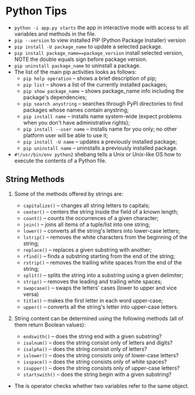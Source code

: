 # Python Tips
* `python -i app.py starts` the app in interactive mode with access to all variables and methods in the file.
* `pip --version` to view installed PIP (Python Package Installer) version
* `pip install -U package_name` to update a selected package.
* `pip install package_name==package_version` install selected version, NOTE the double equals sign before package version.
* `pip uninstall package_name` to uninstall a package.
*  The list of the main pip activities looks as follows:
    * `pip help operation` – shows a brief description of pip;
    * `pip list` – shows a list of the currently installed packages;
    * `pip show package_name` – shows package_name info including the package's dependencies;
    * `pip search anystring` – searches through PyPI directories to find packages whose names contain anystring;
    * `pip install name` – installs name system-wide (expect problems when you don't have administrative rights);
    * `pip install --user name` – installs name for you only; no other platform user will be able to use it;
    * `pip install -U name` – updates a previously installed package;
    * `pip uninstall name` – uninstalls a previously installed package.
* `#!/usr/bin/env python2` shebang tells a Unix or Unix-like OS how to execute the contents of a Python file.

## String Methods

1. Some of the methods offered by strings are:
    * `capitalize()` – changes all string letters to capitals;
    * `center()` – centers the string inside the field of a known length;
    * `count()` – counts the occurrences of a given character;
    * `join()` – joins all items of a tuple/list into one string;
    * `lower()` – converts all the string's letters into lower-case letters;
    * `lstrip()` – removes the white characters from the beginning of the string;
    * `replace()` – replaces a given substring with another;
    * `rfind()` – finds a substring starting from the end of the string;
    * `rstrip()` – removes the trailing white spaces from the end of the string;
    * `split()` – splits the string into a substring using a given delimiter;
    * `strip()` – removes the leading and trailing white spaces;
    * `swapcase()` – swaps the letters' cases (lower to upper and vice versa)
    * `title()` – makes the first letter in each word upper-case;
    * `upper()` – converts all the string's letter into upper-case letters.

2. String content can be determined using the following methods (all of them return Boolean values):
    * `endswith()` – does the string end with a given substring?
    * `isalnum()` – does the string consist only of letters and digits?
    * `isalpha()` – does the string consist only of letters?
    * `islower()` – does the string consists only of lower-case letters?
    * `isspace()` – does the string consists only of white spaces?
    * `isupper()` – does the string consists only of upper-case letters?
    * `startswith()` – does the string begin with a given substring?

* The is operator checks whether two variables refer to the same object.